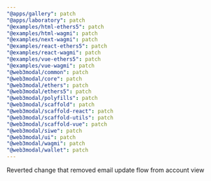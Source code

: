 ```yaml
---
"@apps/gallery": patch
"@apps/laboratory": patch
"@examples/html-ethers5": patch
"@examples/html-wagmi": patch
"@examples/next-wagmi": patch
"@examples/react-ethers5": patch
"@examples/react-wagmi": patch
"@examples/vue-ethers5": patch
"@examples/vue-wagmi": patch
"@web3modal/common": patch
"@web3modal/core": patch
"@web3modal/ethers": patch
"@web3modal/ethers5": patch
"@web3modal/polyfills": patch
"@web3modal/scaffold": patch
"@web3modal/scaffold-react": patch
"@web3modal/scaffold-utils": patch
"@web3modal/scaffold-vue": patch
"@web3modal/siwe": patch
"@web3modal/ui": patch
"@web3modal/wagmi": patch
"@web3modal/wallet": patch
---
```


Reverted change that removed email update flow from account view
